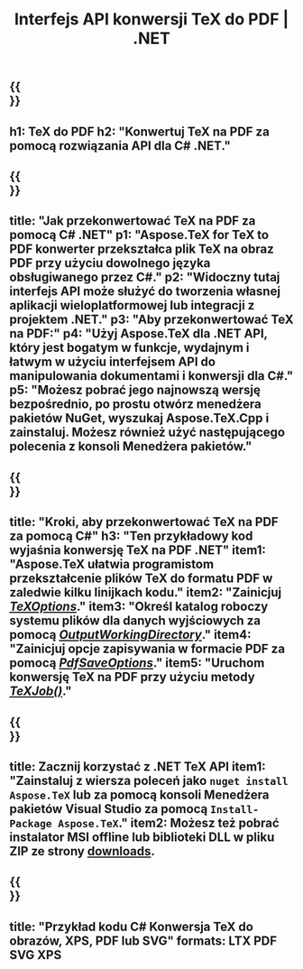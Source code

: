 ﻿---
translation: true
template: /_templates/_conversion-child-net.md
title: Interfejs API konwersji TeX do PDF | .NET
description: Funkcjonalność konwersji TeX do PDF. Zintegruj tę lokalną bibliotekę .NET ze swoim projektem lub użyj aplikacji wieloplatformowych, aby przekonwertować TeX na PDF.
keywords: tex do pdf api net, integracja tex2pdf c#
url: /net/conversion/tex-to-pdf/
family: tex
platformtag: net
feature: conversion
informat: TEX
outformat: PDF
otherformats: BMP PNG JPEG TIFF SVG XPS
---


{{<section banner>}}
---
h1: TeX do PDF
h2: "Konwertuj TeX na PDF za pomocą rozwiązania API dla C# .NET."
---

{{<section overview>}}
---
title: "Jak przekonwertować TeX na PDF za pomocą C# .NET"
p1: "Aspose.TeX for TeX to PDF konwerter przekształca plik TeX na obraz PDF przy użyciu dowolnego języka obsługiwanego przez C#."
p2: "Widoczny tutaj interfejs API może służyć do tworzenia własnej aplikacji wieloplatformowej lub integracji z projektem .NET."
p3: "Aby przekonwertować TeX na PDF:"
p4: "Użyj Aspose.TeX dla .NET API, który jest bogatym w funkcje, wydajnym i łatwym w użyciu interfejsem API do manipulowania dokumentami i konwersji dla C#."
p5: "Możesz pobrać jego najnowszą wersję bezpośrednio, po prostu otwórz menedżera pakietów NuGet, wyszukaj Aspose.TeX.Cpp i zainstaluj. Możesz również użyć następującego polecenia z konsoli Menedżera pakietów."
---

{{<section feature1>}}
---
title: "Kroki, aby przekonwertować TeX na PDF za pomocą C#"
h3: "Ten przykładowy kod wyjaśnia konwersję TeX na PDF .NET"
item1: "Aspose.TeX ułatwia programistom przekształcenie plików TeX do formatu PDF w zaledwie kilku linijkach kodu."
item2: "Zainicjuj [*TeXOptions*](https://reference.aspose.com/tex/net/aspose.tex/texoptions/)."
item3: "Określ katalog roboczy systemu plików dla danych wyjściowych za pomocą [*OutputWorkingDirectory*](https://reference.aspose.com/tex/net/aspose.tex/texoptions/outputworkingdirectory/)."
item4: "Zainicjuj opcje zapisywania w formacie PDF za pomocą [*PdfSaveOptions*](https://reference.aspose.com/tex/net/aspose.tex.presentation.image/pdfsaveoptions/)."
item5: "Uruchom konwersję TeX na PDF przy użyciu metody [*TeXJob()*](https://reference.aspose.com/tex/net/aspose.tex/texjob/)."
---

{{<section feature2>}}
---
title: Zacznij korzystać z .NET TeX API
item1: "Zainstaluj z wiersza poleceń jako ```nuget install Aspose.TeX``` lub za pomocą konsoli Menedżera pakietów Visual Studio za pomocą ```Install-Package Aspose.TeX```."
item2: Możesz też pobrać instalator MSI offline lub biblioteki DLL w pliku ZIP ze strony [downloads](https://releases.aspose.com/tex/net).
---

{{<section widget>}}
---
title: "Przykład kodu C# Konwersja TeX do obrazów, XPS, PDF lub SVG"
formats: LTX PDF SVG XPS
---